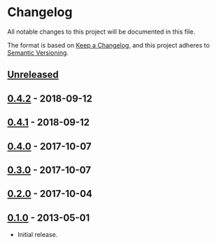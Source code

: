 # Changelog
All notable changes to this project will be documented in this file.

The format is based on [Keep a Changelog](https://keepachangelog.com/en/1.0.0/),
and this project adheres to [Semantic Versioning](https://semver.org/spec/v2.0.0.html).

## [Unreleased]

## [0.4.2] - 2018-09-12

## [0.4.1] - 2018-09-12

## [0.4.0] - 2017-10-07

## [0.3.0] - 2017-10-07

## [0.2.0] - 2017-10-04

## [0.1.0] - 2013-05-01

- Initial release.

[Unreleased]: https://github.com/jaredhanson/kerouac-robotstxt/compare/v0.4.2...HEAD
[0.4.2]: https://github.com/jaredhanson/kerouac-robotstxt/compare/v0.4.1...v0.4.2
[0.4.1]: https://github.com/jaredhanson/kerouac-robotstxt/compare/v0.4.0...v0.4.1
[0.4.0]: https://github.com/jaredhanson/kerouac-robotstxt/compare/v0.3.0...v0.4.0
[0.3.0]: https://github.com/jaredhanson/kerouac-robotstxt/compare/v0.2.0...v0.3.0
[0.2.0]: https://github.com/jaredhanson/kerouac-robotstxt/compare/v0.3.0...v0.2.0
[0.1.0]: https://github.com/jaredhanson/kerouac-robotstxt/releases/tag/v0.1.0
